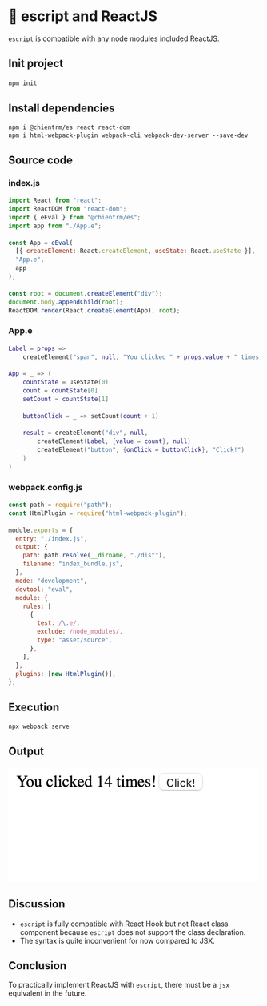 # :bullettrain_side: escript and ReactJS

`escript` is compatible with any node modules included ReactJS.

## Init project

```sh
npm init
```

## Install dependencies

```
npm i @chientrm/es react react-dom
npm i html-webpack-plugin webpack-cli webpack-dev-server --save-dev
```

## Source code

### index.js

```js
import React from "react";
import ReactDOM from "react-dom";
import { eEval } from "@chientrm/es";
import app from "./App.e";

const App = eEval(
  [{ createElement: React.createElement, useState: React.useState }],
  "App.e",
  app
);

const root = document.createElement("div");
document.body.appendChild(root);
ReactDOM.render(React.createElement(App), root);
```

### App.e

```lua
Label = props =>
    createElement("span", null, "You clicked " + props.value + " times!")

App = _ => (
    countState = useState(0)
    count = countState[0]
    setCount = countState[1]

    buttonClick = _ => setCount(count + 1)

    result = createElement("div", null,
        createElement(Label, {value = count}, null)
        createElement("button", {onClick = buttonClick}, "Click!")
    )
)
```

### webpack.config.js

```js
const path = require("path");
const HtmlPlugin = require("html-webpack-plugin");

module.exports = {
  entry: "./index.js",
  output: {
    path: path.resolve(__dirname, "./dist"),
    filename: "index_bundle.js",
  },
  mode: "development",
  devtool: "eval",
  module: {
    rules: [
      {
        test: /\.e/,
        exclude: /node_modules/,
        type: "asset/source",
      },
    ],
  },
  plugins: [new HtmlPlugin()],
};
```

## Execution

```sh
npx webpack serve
```

## Output

![Output](reactjs.png)

## Discussion

- `escript` is fully compatible with React Hook but not React class component because `escript` does not support the class declaration.
- The syntax is quite inconvenient for now compared to JSX.

## Conclusion

To practically implement ReactJS with `escript`, there must be a `jsx` equivalent in the future.
